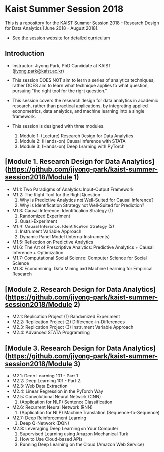 # Kaist Summer Session 2018

This is a repository for the KAIST Summer Session 2018 - Research Design for Data Analytics [June 2018 - August 2018].
* See [the session website](https://sites.google.com/view/kaist-mis-session2018) for detailed curriculum

## Introduction
* Instructor: Jiyong Park, PhD Candidate at KAIST (jiyong.park@kaist.ac.kr)

* This session DOES NOT aim to learn a series of analytics techniques, rather DOES aim to learn what technique applies to what question, pursuing "the right tool for the right question."
* This session covers the research design for data analytics in academic research, rather than practical applications, by integrating applied econometrics, data analytics, and machine learning into a single framework.

* This session is designed with three modules.
	1. Module 1: (Lecture) Research Design for Data Analytics
	2. Module 2: (Hands-on) Causal Inference with STATA
	3. Module 3: (Hands-on) Deep Learning with PyTorch


## [Module 1. Research Design for Data Analytics](https://github.com/jiyong-park/kaist-summer-session2018/Module 1)
* M1.1: Two Paradigms of Analytics: Input-Output Framework
* M1.2: The Right Tool for the Right Question
	1. Why is Predictive Analytics not Well-Suited for Causal Inference?
	2. Why is Identification Strategy not Well-Suited for Prediction?
* M1.3: Causal Inference: Identification Strategy (1)
	1. Randomized Experiment
	2. Quasi-Experiment
* M1.4: Causal Inference: Identification Strategy (2)
	1. Instrument Variable Approach
	2. Dynamic Panel Model (Internal Instruments)
* M1.5: Reflection on Predictive Analytics
* M1.6: The Art of Prescriptive Analytics: Predictive Analytics + Causal Inference + Optimization
* M1.7: Computational Social Science: Computer Science for Social Science
* M1.8: Economining: Data Mining and Machine Learning for Empirical Research

## [Module 2. Research Design for Data Analytics](https://github.com/jiyong-park/kaist-summer-session2018/Module 2)
* M2.1: Replication Project (1) Randomized Experiment
* M2.2: Replication Project (2) Difference-in-Differences
* M2.3: Replication Project (3) Instrument Variable Approach 
* M2.4: Advanced STATA Programming

## [Module 3. Research Design for Data Analytics](https://github.com/jiyong-park/kaist-summer-session2018/Module 3)
* M2.1: Deep Learning 101 - Part 1.
* M2.2: Deep Learning 101 - Part 2.
* M2.3: Web Data Extraction
* M2.4: Linear Regression in the PyTorch Way
* M2.5: Convolutional Neural Network (CNN)
	1. (Application for NLP) Sentence Classification
* M2.6: Recurrent Neural Network (RNN)
	1. (Application for NLP) Machine Translation (Sequence-to-Sequence)
* M2.7: Deep Reinforcement Learning 
	1. Deep Q-Network (DQN)
* M2.8: Leveraging Deep Learning on Your Computer
	1. Supervised Learning using Amazon Mechanical Turk
	2. How to Use Cloud-based APIs
	3. Running Deep Learning on the Cloud (Amazon Web Service)